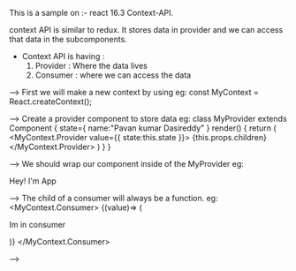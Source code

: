 This is a sample on :- react 16.3 Context-API.

context API is similar to redux. It stores data in provider and we can access that data in the subcomponents.
- Context API is having :
  1.  Provider : Where the data lives
  2.  Consumer : where we can access the data

--> First we will make a new context by using
    eg: const MyContext = React.createContext();

--> Create a provider component to store data
    eg: class MyProvider extends Component {
          state={
            name:"Pavan kumar Dasireddy"
          }
          render() {
            return (
              <MyContext.Provider value={{
                state:this.state
              }}>
                {this.props.children}
              </MyContext.Provider>
            )
          }
        }

--> We should wrap our component inside of the MyProvider
    eg: <MyProvider>
          <div>
            <p>Hey! I'm App</p>
            <Family/>
          </div>
        </MyProvider> 


--> The child of a consumer will always be a function.
    eg: <MyContext.Consumer>
          {(value)=> (
            <p>Im in consumer</p>
          )}
        </MyContext.Consumer>

--> 
